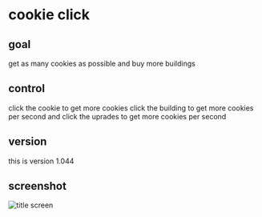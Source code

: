 # cookie click

## goal

get as many cookies as possible and buy more buildings

## control

click the cookie to get more cookies click the building to get more cookies per second and click the uprades to get more cookies per second

## version

this is version 1.044

## screenshot

![title screen](https://slopeunblocked.online/upload/imgs/cookie-clicker.jpg)

